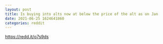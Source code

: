 ```yaml
--- 
layout: post 
title: Is buying into alts now at below the price of the alt as on Jan 1, 2021 *less* risky (e.g. Tezos)? Or how do you determine what a good buy in price is? 
date: 2021-06-25 1624641860 
categories: reddit 
--- 
```

https://redd.it/o7s9ds